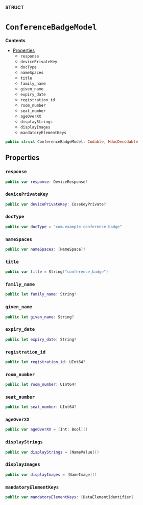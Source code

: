 **STRUCT**

# `ConferenceBadgeModel`

**Contents**

- [Properties](#properties)
  - `response`
  - `devicePrivateKey`
  - `docType`
  - `nameSpaces`
  - `title`
  - `family_name`
  - `given_name`
  - `expiry_date`
  - `registration_id`
  - `room_number`
  - `seat_number`
  - `ageOverXX`
  - `displayStrings`
  - `displayImages`
  - `mandatoryElementKeys`

```swift
public struct ConferenceBadgeModel: Codable, MdocDecodable
```

## Properties
### `response`

```swift
public var response: DeviceResponse?
```

### `devicePrivateKey`

```swift
public var devicePrivateKey: CoseKeyPrivate?
```

### `docType`

```swift
public var docType = "com.example.conference.badge"
```

### `nameSpaces`

```swift
public var nameSpaces: [NameSpace]?
```

### `title`

```swift
public var title = String("conference_badge")
```

### `family_name`

```swift
public let family_name: String?
```

### `given_name`

```swift
public let given_name: String?
```

### `expiry_date`

```swift
public let expiry_date: String?
```

### `registration_id`

```swift
public let registration_id: UInt64?
```

### `room_number`

```swift
public let room_number: UInt64?
```

### `seat_number`

```swift
public let seat_number: UInt64?
```

### `ageOverXX`

```swift
public var ageOverXX = [Int: Bool]()
```

### `displayStrings`

```swift
public var displayStrings = [NameValue]()
```

### `displayImages`

```swift
public var displayImages = [NameImage]()
```

### `mandatoryElementKeys`

```swift
public var mandatoryElementKeys: [DataElementIdentifier]
```
